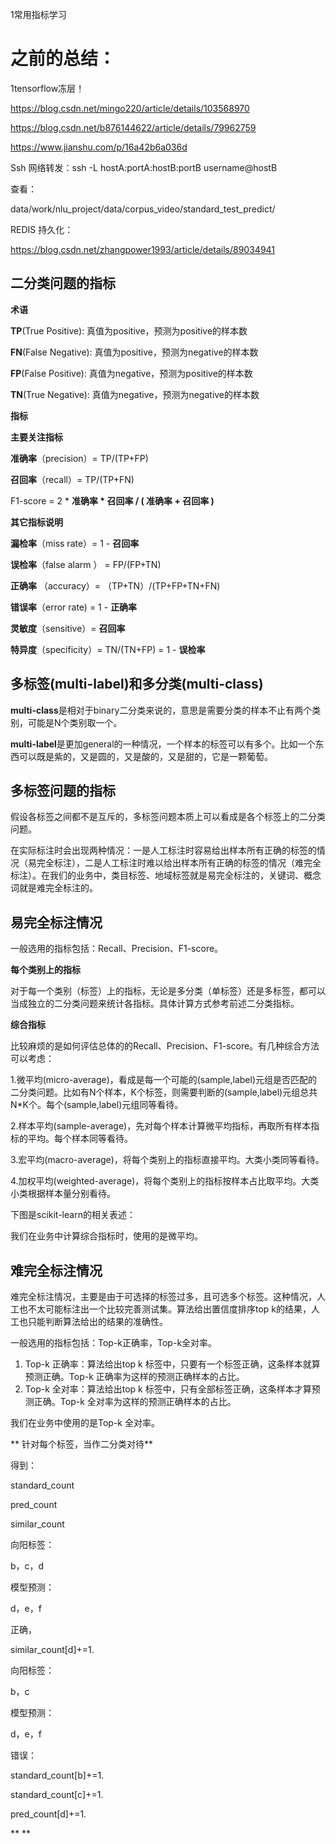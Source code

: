 1常用指标学习

# 之前的总结：



1tensorflow冻层！



https://blog.csdn.net/mingo220/article/details/103568970

https://blog.csdn.net/b876144622/article/details/79962759

https://www.jianshu.com/p/16a42b6a036d



Ssh 网络转发：ssh -L hostA:portA:hostB:portB username@hostB







查看：

data/work/nlu_project/data/corpus_video/standard_test_predict/





REDIS 持久化：

https://blog.csdn.net/zhangpower1993/article/details/89034941



## 二分类问题的指标

**术语**

**TP**(True Positive): 真值为positive，预测为positive的样本数

**FN**(False Negative): 真值为positive，预测为negative的样本数

**FP**(False Positive): 真值为negative，预测为positive的样本数

**TN**(True Negative): 真值为negative，预测为negative的样本数

**指标**

**主要关注指标**

**准确率**（precision）= TP/(TP+FP)

**召回率**（recall）= TP/(TP+FN)

F1-score = 2 * **准确率 \* 召回率 / ( 准确率 + 召回率 )**

**其它指标说明**

**漏检率**（miss rate）= 1 - **召回率**

**误检率**（false alarm ） = FP/(FP+TN)

**正确率** （accuracy）= （TP+TN）/(TP+FP+TN+FN)  

**错误率**（error rate) = 1 - **正确率** 

**灵敏度**（sensitive）= **召回率**

**特异度**（specificity）= TN/(TN+FP) = 1 - **误检率**

## 多标签(multi-label)和多分类(multi-class)

**multi-class**是相对于binary二分类来说的，意思是需要分类的样本不止有两个类别，可能是N个类别取一个。

**multi-label**是更加general的一种情况，一个样本的标签可以有多个。比如一个东西可以既是紫的，又是圆的，又是酸的，又是甜的，它是一颗葡萄。

## 多标签问题的指标

假设各标签之间都不是互斥的，多标签问题本质上可以看成是各个标签上的二分类问题。

在实际标注时会出现两种情况：一是人工标注时容易给出样本所有正确的标签的情况（易完全标注），二是人工标注时难以给出样本所有正确的标签的情况（难完全标注）。在我们的业务中，类目标签、地域标签就是易完全标注的，关键词、概念词就是难完全标注的。

## 易完全标注情况

一般选用的指标包括：Recall、Precision、F1-score。

**每个类别上的指标**

对于每一个类别（标签）上的指标，无论是多分类（单标签）还是多标签，都可以当成独立的二分类问题来统计各指标。具体计算方式参考前述二分类指标。

**综合指标**

比较麻烦的是如何评估总体的的Recall、Precision、F1-score。有几种综合方法可以考虑：

1.微平均(micro-average)，看成是每一个可能的(sample,label)元组是否匹配的二分类问题。比如有N个样本，K个标签，则需要判断的(sample,label)元组总共N*K个。每个(sample,label)元组同等看待。

2.样本平均(sample-average)，先对每个样本计算微平均指标，再取所有样本指标的平均。每个样本同等看待。

3.宏平均(macro-average)，将每个类别上的指标直接平均。大类小类同等看待。

4.加权平均(weighted-average)，将每个类别上的指标按样本占比取平均。大类小类根据样本量分别看待。

下图是scikit-learn的相关表述：





我们在业务中计算综合指标时，使用的是微平均。





## 难完全标注情况

难完全标注情况，主要是由于可选择的标签过多，且可选多个标签。这种情况，人工也不太可能标注出一个比较完善测试集。算法给出置信度排序top k的结果，人工也只能判断算法给出的结果的准确性。

一般选用的指标包括：Top-k正确率，Top-k全对率。

1. Top-k 正确率：算法给出top k 标签中，只要有一个标签正确，这条样本就算预测正确。Top-k 正确率为这样的预测正确样本的占比。
2. Top-k 全对率：算法给出top k 标签中，只有全部标签正确，这条样本才算预测正确。Top-k 全对率为这样的预测正确样本的占比。

我们在业务中使用的是Top-k 全对率。

**
 针对每个标签，当作二分类对待**

得到：

standard_count

pred_count

similar_count

向阳标签：

b，c，d

模型预测：

d，e，f

正确，

similar_count[d]+=1.

向阳标签：

b，c

模型预测：

d，e，f

错误：

standard_count[b]+=1.

standard_count[c]+=1.

pred_count[d]+=1.



**
**